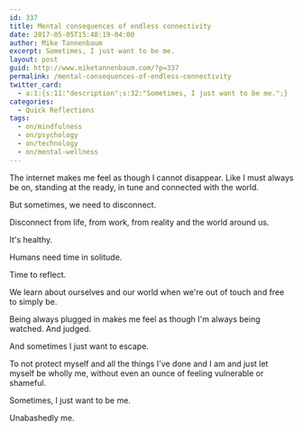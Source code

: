 ```yaml
---
id: 337
title: Mental consequences of endless connectivity
date: 2017-05-05T15:48:19-04:00
author: Mike Tannenbaum
excerpt: Sometimes, I just want to be me.
layout: post
guid: http://www.miketannenbaum.com/?p=337
permalink: /mental-consequences-of-endless-connectivity
twitter_card:
  - a:1:{s:11:"description";s:32:"Sometimes, I just want to be me.";}
categories:
  - Quick Reflections
tags:
  - on/mindfulness
  - on/psychology
  - on/technology
  - on/mental-wellness
---
```

The internet makes me feel as though I cannot disappear. Like I must always be on, standing at the ready, in tune and connected with the world.

But sometimes, we need to disconnect.

Disconnect from life, from work, from reality and the world around us.

It's healthy.

Humans need time in solitude.

Time to reflect.

We learn about ourselves and our world when we're out of touch and free to simply be.

Being always plugged in makes me feel as though I'm always being watched. And judged.

And sometimes I just want to escape.

To not protect myself and all the things I've done and I am and just let myself be wholly me, without even an ounce of feeling vulnerable or shameful.

Sometimes, I just want to be me.

Unabashedly me.